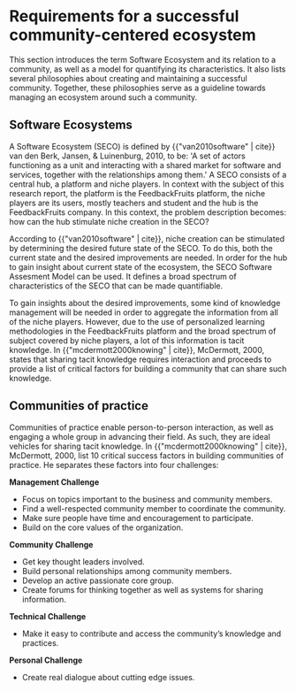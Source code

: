 # Requirements for a successful community-centered ecosystem

This section introduces the term Software Ecosystem and its relation to a community, as well as a model for quantifying its characteristics. It also lists several philosophies about creating and maintaining a successful community. Together, these philosophies serve as a guideline towards managing an ecosystem around such a community.


## Software Ecosystems

A Software Ecosystem (SECO) is defined by {{"van2010software" | cite}} van den Berk, Jansen, & Luinenburg, 2010, to be: 'A set of actors functioning as a unit and interacting with a shared market for software and services, together with the relationships among them.' A SECO consists of a central hub, a platform and niche players. In context with the subject of this research report, the platform is the FeedbackFruits platform, the niche players are its users, mostly teachers and student and the hub is the FeedbackFruits company. In this context, the problem description becomes: how can the hub stimulate niche creation in the SECO?

According to {{"van2010software" | cite}}, niche creation can be stimulated by determining the desired future state of the SECO. To do this, both the current state and the desired improvements are needed. In order for the hub to gain insight about current state of the ecosystem, the SECO Software Assesment Model can be used. It defines a broad spectrum of characteristics of the SECO that can be made quantifiable.

To gain insights about the desired improvements, some kind of knowledge management will be needed in order to aggregate the information from all of the niche players. However, due to the use of personalized learning methodologies in the FeedbackFruits platform and the broad spectrum of subject covered by niche players, a lot of this information is tacit knowledge. In {{"mcdermott2000knowing" | cite}}, McDermott, 2000, states that sharing tacit knowledge requires interaction and proceeds to provide a list of critical factors for building a community that can share such knowledge.

## Communities of practice

Communities of practice enable person-to-person interaction, as well as engaging a whole group in advancing their field. As such, they are ideal vehicles for sharing tacit knowledge.
In {{"mcdermott2000knowing" | cite}}, McDermott, 2000, list 10 critical success factors in building communities of practice. He separates these factors into four challenges:

**Management Challenge**
  - Focus on topics important to the business and community members.
  - Find a well-respected community member to coordinate the community.
  - Make sure people have time and encouragement to participate.
  - Build on the core values of the organization.

**Community Challenge**
  - Get key thought leaders involved.
  - Build personal relationships among community members.
  - Develop an active passionate core group.
  - Create forums for thinking together as well as systems for sharing information.

**Technical Challenge**
  - Make it easy to contribute and access the community’s knowledge and practices.

**Personal Challenge**
  - Create real dialogue about cutting edge issues.
